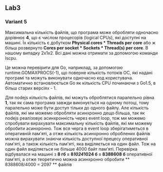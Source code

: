 ## Lab3 
### Variant 5

Максимальна кількість файлів, що програма може обробляти одночасно дорівнює **4**, що є числом процесорів (logical CPUs), які доступні на машині. Їх кількість є добутком **Physical cores * Threads per core** або ж більш розвернуто **Cores per socket * Sockets * Thread(s) per core**. В нашому випадку 2х1х2. Всі дані можна отримати за допомогою команди lscpu.

Це можна перевірити для Go, наприклад, за допомогою runtime.GOMAXPROCS(-1), що поверне кількість потоків ОС, які надані програмі та можуть виконувати одночасно код користувача. Автоматично встановлюється Go як кількість CPU починаючи з Go1.5, в більш старих версіях - 1.

Для nodejs кількість файлів, які можуть оброблятися паралельно рівна **1**, так як сама програма завжди виконується на одному потоці, тому паралельно може бути доступ тільки до одного файлу. Але кількість файлів, які ми можемо обробляти асинхронно дещо більша, так як nodejs реалізовує асинхронність через event loop, тож ми можемо спробувати вирахувати максимальну кількість файлів, які ми можему обробити асинхронно. Тож вся черга в event loop зберігатиметься в оперативній пам'яті, а отже кількість асинхронно оброблених файлів можна вирахувати знаючи кількість доступної прецесу оперативної пам'яті, а також кількість пам'яті, яка виділяється на один файл. Тож на один файл виділяється не більше 4000 байт пам'яті. Перевірка відбувалася на машині з **8 гб = 8*1024*1024 б = 8388608 б** оперативної пам'яті, а отже теоретично можна асинхронно обробити ** 8388608/4000 = 2097 ** файлів



